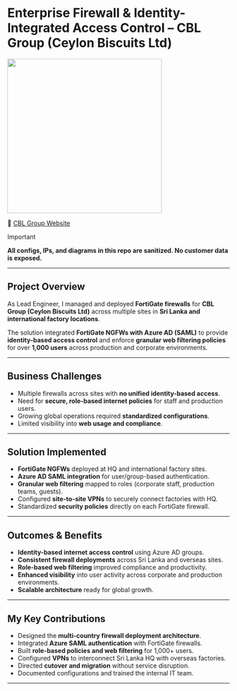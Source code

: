 # Enterprise Firewall & Identity-Integrated Access Control – CBL Group (Ceylon Biscuits Ltd)  
<p>
  <img src="https://img.shields.io/badge/Role-Lead%20Network%20%26%20Security%20Engineer-blue" width="350">
</p>

🔗 [CBL Group Website](https://cbllk.com)  

> [!IMPORTANT]  
**All configs, IPs, and diagrams in this repo are sanitized. No customer data is exposed.**

---

## Project Overview
As Lead Engineer, I managed and deployed **FortiGate firewalls** for **CBL Group (Ceylon Biscuits Ltd)** across multiple sites in **Sri Lanka and international factory locations**.  

The solution integrated **FortiGate NGFWs with Azure AD (SAML)** to provide **identity-based access control** and enforce **granular web filtering policies** for over **1,000 users** across production and corporate environments.  

---

## Business Challenges
- Multiple firewalls across sites with **no unified identity-based access**.  
- Need for **secure, role-based internet policies** for staff and production users.  
- Growing global operations required **standardized configurations**.  
- Limited visibility into **web usage and compliance**.  

---

## Solution Implemented
- **FortiGate NGFWs** deployed at HQ and international factory sites.  
- **Azure AD SAML integration** for user/group-based authentication.  
- **Granular web filtering** mapped to roles (corporate staff, production teams, guests).  
- Configured **site-to-site VPNs** to securely connect factories with HQ.  
- Standardized **security policies** directly on each FortiGate firewall.  

---

## Outcomes & Benefits
- **Identity-based internet access control** using Azure AD groups.  
- **Consistent firewall deployments** across Sri Lanka and overseas sites.  
- **Role-based web filtering** improved compliance and productivity.  
- **Enhanced visibility** into user activity across corporate and production environments.  
- **Scalable architecture** ready for global growth.  

---

## My Key Contributions
- Designed the **multi-country firewall deployment architecture**.  
- Integrated **Azure SAML authentication** with FortiGate firewalls.  
- Built **role-based policies and web filtering** for 1,000+ users.  
- Configured **VPNs** to interconnect Sri Lanka HQ with overseas factories.  
- Directed **cutover and migration** without service disruption.  
- Documented configurations and trained the internal IT team.  

---

